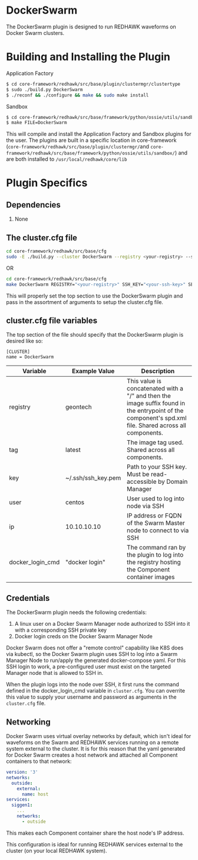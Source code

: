 # DockerSwarm
The DockerSwarm plugin is designed to run REDHAWK waveforms on Docker Swarm clusters.

# Building and Installing the Plugin

Application Factory
```bash
$ cd core-framework/redhawk/src/base/plugin/clustermgr/clustertype
$ sudo ./build.py DockerSwarm
$ ./reconf && ./configure && make && sudo make install
```
Sandbox
```bash
$ cd core-framework/redhawk/src/base/framework/python/ossie/utils/sandbox/clustertype
$ make FILE=DockerSwarm
```

This will compile and install the Application Factory and Sandbox plugins for the user. The plugins are built in a specific location in core-framework (`core-framework/redhawk/src/base/plugin/clustermgr/`and `core-framework/redhawk/src/base/framework/python/ossie/utils/sandbox/`) and are both installed to `/usr/local/redhawk/core/lib`

# Plugin Specifics
## Dependencies
1. None

## The cluster.cfg file
```bash
cd core-framework/redhawk/src/base/cfg
sudo -E ./build.py --cluster DockerSwarm --registry <your-registry> --ssh_key <your-ssh-key> --server_user <your-server-username> --server_ip <your-server-ip-addr>
```
OR
```bash
cd core-framework/redhawk/src/base/cfg
make DockerSwarm REGISTRY="<your-registry>" SSH_KEY="<your-ssh-key>" SERVER_USER="<your-server-username>" SERVER_IP="<your-server-ip-addr>"
```
This will properly set the top section to use the DockerSwarm plugin and pass in the assortment of arguments to setup the cluster.cfg file.

## cluster.cfg file variables
The top section of the file should specify that the DockerSwarm plugin is desired like so:
```
[CLUSTER]
name = DockerSwarm
```
| Variable         | Example Value      | Description                                                                                                                                            |
|------------------|--------------------|--------------------------------------------------------------------------------------------------------------------------------------------------------|
| registry         | geontech           | This value is concatenated with a "/" and then the image suffix found in the entrypoint of the component's spd.xml file. Shared across all components. |
| tag              | latest             | The image tag used. Shared across all components.                                                                                                      |
| key              | ~/.ssh/ssh_key.pem | Path to your SSH key. Must be read-accessible by Domain Manager                                                                                        |
| user             | centos             | User used to log into node via SSH                                                                                                                     |
| ip               | 10.10.10.10        | IP address or FQDN of the Swarm Master node to connect to via SSH                                                                                      |
| docker_login_cmd | "docker login"     | The command ran by the plugin to log into the registry hosting the Component container images                                                          |

## Credentials
The DockerSwarm plugin needs the following credentials:
1. A linux user on a Docker Swarm Manager node authorized to SSH into it with a corresponding SSH private key
2. Docker login creds on the Docker Swarm Manager Node

Docker Swarm does not offer a "remote control" capability like K8S does via kubectl, so the Docker Swarm plugin uses SSH to log into a Swarm Manager Node to run/apply the generated docker-compose yaml. For this SSH login to work, a pre-configured user must exist on the targeted Manager node that is allowed to SSH in.

When the plugin logs into the node over SSH, it first runs the command defined in the docker_login_cmd variable in `cluster.cfg`. You can overrite this value to supply your username and password as arguments in the `cluster.cfg` file.

## Networking
Docker Swarm uses virtual overlay networks by default, which isn't ideal for waveforms on the Swarm and REDHAWK services running on a remote system external to the cluster. It is for this reason that the yaml generated for Docker Swarm creates a host network and attached all Component containers to that network:
```yaml
version: '3'
networks:
  outside:
    external:
      name: host
services:
  siggen1:
    ...
    networks:
      - outside
````
This makes each Component container share the host node's IP address.


This configuration is ideal for running REDHAWK services external to the cluster (on your local REDHAWK system).
